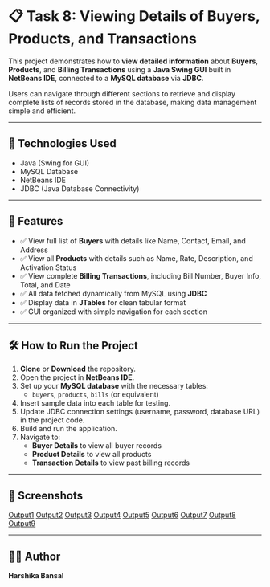 # 📋 Task 8: Viewing Details of Buyers, Products, and Transactions

This project demonstrates how to **view detailed information** about **Buyers**, **Products**, and **Billing Transactions** using a **Java Swing GUI** built in **NetBeans IDE**, connected to a **MySQL database** via **JDBC**.

Users can navigate through different sections to retrieve and display complete lists of records stored in the database, making data management simple and efficient.

---

## 🔧 Technologies Used
- Java (Swing for GUI)
- MySQL Database
- NetBeans IDE
- JDBC (Java Database Connectivity)

---

## 📌 Features
- ✅ View full list of **Buyers** with details like Name, Contact, Email, and Address  
- ✅ View all **Products** with details such as Name, Rate, Description, and Activation Status  
- ✅ View complete **Billing Transactions**, including Bill Number, Buyer Info, Total, and Date  
- ✅ All data fetched dynamically from MySQL using **JDBC**  
- ✅ Display data in **JTables** for clean tabular format  
- ✅ GUI organized with simple navigation for each section

---

## 🛠️ How to Run the Project
1. **Clone** or **Download** the repository.  
2. Open the project in **NetBeans IDE**.  
3. Set up your **MySQL database** with the necessary tables:  
   - `buyers`, `products`, `bills` (or equivalent)  
4. Insert sample data into each table for testing.  
5. Update JDBC connection settings (username, password, database URL) in the project code.  
6. Build and run the application.  
7. Navigate to:
   - **Buyer Details** to view all buyer records  
   - **Product Details** to view all products  
   - **Transaction Details** to view past billing records  

---

## 📸 Screenshots
[Output1](Screenshots/output1.png)
[Output2](Screenshots/output2.png)
[Output3](Screenshots/output3.png)
[Output4](Screenshots/output4.png)
[Output5](Screenshots/output5.png)
[Output6](Screenshots/output6.png)
[Output7](Screenshots/output7.png)
[Output8](Screenshots/output8.png)
[Output9](Screenshots/output9.png)

---

## 🙋‍♀️ Author
**Harshika Bansal**
